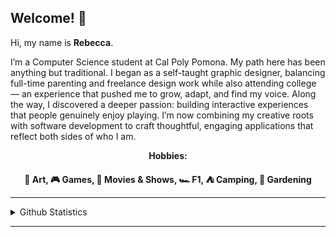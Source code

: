 ## Welcome! 👋
Hi, my name is <strong>Rebecca</strong>.

I’m a Computer Science student at Cal Poly Pomona. My path here has been anything but traditional. I began as a self-taught graphic designer, balancing full-time parenting and freelance design work while also attending college — an experience that pushed me to grow, adapt, and find my voice. Along the way, I discovered a deeper passion: building interactive experiences that people genuinely enjoy playing. I’m now combining my creative roots with software development to craft thoughtful, engaging applications that reflect both sides of who I am.

<p align="center"><strong>Hobbies:</strong></p>
<p align="center"><strong>🎨 Art, 🎮 Games, 🎥 Movies & Shows, 🏎️ F1, ⛺ Camping, 🌱 Gardening</strong></p>
<hr>
  <details>
    <summary>Github Statistics</summary>
      <a href="https://github.com/anuraghazra/github-readme-stats">
        <img height=150 align="center" src="https://github-readme-stats.vercel.app/api/top-langs?username=rebeccals1&layout=compact&langs_count=8&card_width=320" />
      </a>
      <a href="https://github.com/anuraghazra/convoychat">
        <img height=150 align="center" src="https://github-readme-stats.vercel.app/api?username=rebeccals1" />
      </a>
  </details>
<hr>
